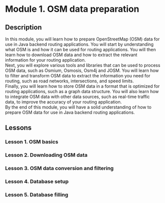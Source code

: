 # Module 1. OSM data preparation
## Description
In this module, you will learn how to prepare OpenStreetMap (OSM) data for use in Java backend routing applications. You will start by understanding what OSM is and how it can be used for routing applications. You will then learn how to download OSM data and how to extract the relevant information for your routing application.<br>
Next, you will explore various tools and libraries that can be used to process OSM data, such as Osmium, Osmosis, Osm4j and JOSM. You will learn how to filter and transform OSM data to extract the information you need for routing, such as road networks, intersections, and speed limits.<br>
Finally, you will learn how to store OSM data in a format that is optimized for routing applications, such as a graph data structure. You will also learn how to integrate OSM data with other data sources, such as real-time traffic data, to improve the accuracy of your routing application.<br>
By the end of this module, you will have a solid understanding of how to prepare OSM data for use in Java backend routing applications.
## Lessons
### Lesson 1. OSM basics
### Lesson 2. Downloading OSM data
### Lesson 3. OSM data conversion and filtering
### Lesson 4. Database setup
### Lesson 5. Database filling
